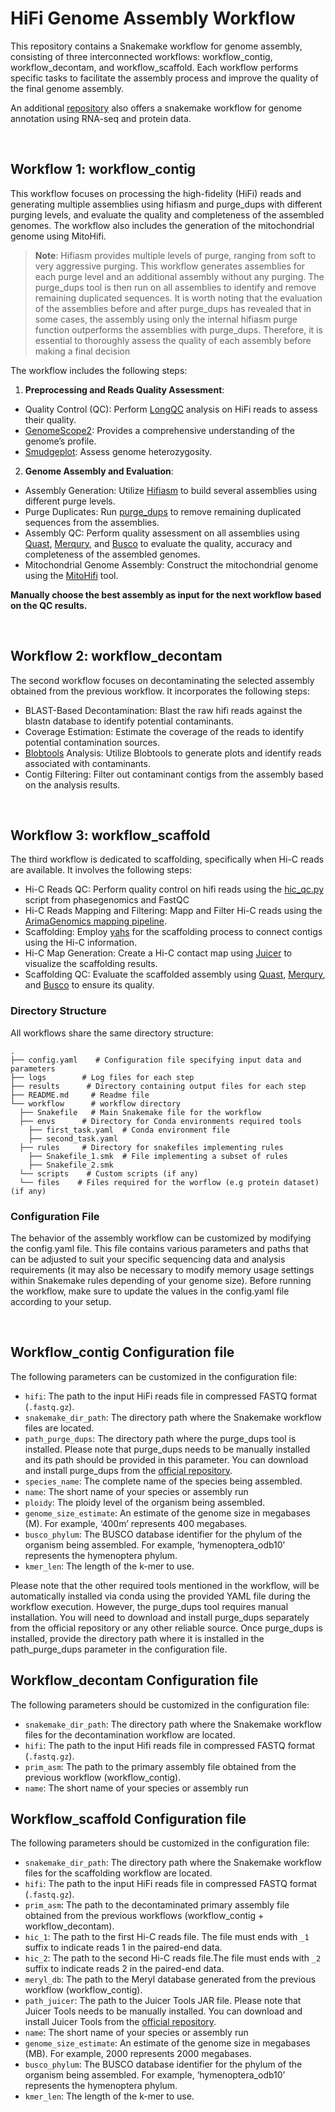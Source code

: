 # HiFi Genome Assembly Workflow
This repository contains a Snakemake workflow for genome assembly, consisting of three interconnected workflows: workflow_contig, workflow_decontam, and workflow_scaffold. Each workflow performs specific tasks to facilitate the assembly process and improve the quality of the final genome assembly.

An additional [repository](https://github.com/sdind/genome_annotation_workflow) also offers a snakemake workflow for genome annotation using RNA-seq and protein data. 

<br/>

## Workflow 1: workflow_contig
This workflow focuses on processing the high-fidelity (HiFi) reads and generating multiple assemblies using hifiasm and purge_dups with different purging levels, and evaluate the quality and completeness of the assembled genomes. The workflow also includes the generation of the mitochondrial genome using MitoHifi.
>**Note**: Hifiasm provides multiple levels of purge, ranging from soft to very aggressive purging. This workflow generates assemblies for each purge level and an additional assembly without any purging. The purge_dups tool is then run on all assemblies to identify and remove remaining duplicated sequences. It is worth noting that the evaluation of the assemblies before and after purge_dups has revealed that in some cases, the assembly using only the internal hifiasm purge function outperforms the assemblies with purge_dups. Therefore, it is essential to thoroughly assess the quality of each assembly before making a final decision
>

The workflow includes the following steps:
1. **Preprocessing and Reads Quality Assessment**:
  * Quality Control (QC): Perform [LongQC](https://github.com/yfukasawa/LongQC) analysis on HiFi reads to assess their quality.
  * [GenomeScope2](https://github.com/tbenavi1/genomescope2.0): Provides a comprehensive understanding of the genome’s profile.
  * [Smudgeplot](https://github.com/KamilSJaron/smudgeplot): Assess genome heterozygosity.
2. **Genome Assembly and Evaluation**:
  * Assembly Generation: Utilize [Hifiasm](https://github.com/chhylp123/hifiasm) to build several assemblies using different purge levels.
  * Purge Duplicates: Run [purge_dups](https://github.com/dfguan/purge_dups) to remove remaining duplicated sequences from the assemblies.
  * Assembly QC: Perform quality assessment on all assemblies using [Quast](https://quast.sourceforge.net/), [Merqury](https://github.com/marbl/merqury), and [Busco](https://busco.ezlab.org/) to evaluate the quality, accuracy and completeness of the assembled genomes.
  * Mitochondrial Genome Assembly: Construct the mitochondrial genome using the [MitoHifi](https://github.com/marcelauliano/MitoHiFi) tool.

**Manually choose the best assembly as input for the next workflow based on the QC results.**

<br/>

## Workflow 2: workflow_decontam
The second workflow focuses on decontaminating the selected assembly obtained from the previous workflow. It incorporates the following steps:
* BLAST-Based Decontamination: Blast the raw hifi reads against the blastn database to identify potential contaminants.
* Coverage Estimation: Estimate the coverage of the reads to identify potential contamination sources.
* [Blobtools](https://github.com/DRL/blobtools) Analysis: Utilize Blobtools to generate plots and identify reads associated with contaminants.
* Contig Filtering: Filter out contaminant contigs from the assembly based on the analysis results.

<br/>

## Workflow 3: workflow_scaffold
The third workflow is dedicated to scaffolding, specifically when Hi-C reads are available. It involves the following steps:
* Hi-C Reads QC: Perform quality control on hifi reads using the [hic_qc.py](https://github.com/phasegenomics/hic_qc) script from phasegenomics and FastQC
* Hi-C Reads Mapping and Filtering: Mapp and Filter Hi-C reads using the [ArimaGenomics mapping pipeline](https://github.com/ArimaGenomics/mapping_pipeline).
* Scaffolding: Employ [yahs](https://github.com/c-zhou/yahs) for the scaffolding process to connect contigs using the Hi-C information.
* Hi-C Map Generation: Create a Hi-C contact map using [Juicer](https://github.com/aidenlab/juicer) to visualize the scaffolding results.
* Scaffolding QC: Evaluate the scaffolded assembly using [Quast](https://quast.sourceforge.net/), [Merqury](https://github.com/marbl/merqury), and [Busco](https://busco.ezlab.org/) to ensure its quality.


### Directory Structure
All workflows share the same directory structure:
```
.
├── config.yaml    # Configuration file specifying input data and parameters
├── logs        # Log files for each step
├── results      # Directory containing output files for each step
├── README.md     # Readme file 
└── workflow      # workflow directory
  ├── Snakefile   # Main Snakemake file for the workflow
  ├── envs      # Directory for Conda environments required tools
    ├── first_task.yaml  # Conda environment file
    ├── second_task.yaml  
  ├── rules     # Directory for snakefiles implementing rules
    ├── Snakefile_1.smk  # File implementing a subset of rules
    ├── Snakefile_2.smk  
  └── scripts    # Custom scripts (if any)
  └── files    # Files required for the worflow (e.g protein dataset) (if any)
```

### Configuration File
The behavior of the assembly workflow can be customized by modifying the config.yaml file. This file contains various parameters and paths that can be adjusted to suit your specific sequencing data and analysis requirements (it may also be necessary to modify memory usage settings within Snakemake rules depending of your genome size).
Before running the workflow, make sure to update the values in the config.yaml file according to your setup.

<br/>

## Workflow_contig Configuration file
The following parameters can be customized in the configuration file:
* `hifi`: The path to the input HiFi reads file in compressed FASTQ format (`.fastq.gz`).
* `snakemake_dir_path`: The directory path where the Snakemake workflow files are located.
* `path_purge_dups`: The directory path where the purge_dups tool is installed. Please note that purge_dups needs to be manually installed and its path should be provided in this parameter. You can download and install purge_dups from the [official repository](https://github.com/dfguan/purge_dups).
* `species_name`: The complete name of the species being assembled.
* `name`: The short name of your species or assembly run
* `ploidy`: The ploidy level of the organism being assembled.
* `genome_size_estimate`: An estimate of the genome size in megabases (M). For example, ‘400m’ represents 400 megabases.
* `busco_phylum`: The BUSCO database identifier for the phylum of the organism being assembled. For example, ‘hymenoptera_odb10’ represents the hymenoptera phylum.
* `kmer_len`: The length of the k-mer to use.

Please note that the other required tools mentioned in the workflow, will be automatically installed via conda using the provided YAML file during the workflow execution. However, the purge_dups tool requires manual installation. You will need to download and install purge_dups separately from the official repository or any other reliable source. Once purge_dups is installed, provide the directory path where it is installed in the path_purge_dups parameter in the configuration file.

## Workflow_decontam Configuration file
The following parameters should be customized in the configuration file:
* `snakemake_dir_path`: The directory path where the Snakemake workflow files for the decontamination workflow are located.
* `hifi`: The path to the input Hifi reads file in compressed FASTQ format (`.fastq.gz`).
* `prim_asm`: The path to the primary assembly file obtained from the previous workflow (workflow_contig).
* `name`: The short name of your species or assembly run

## Workflow_scaffold Configuration file
The following parameters should be customized in the configuration file:
* `snakemake_dir_path`: The directory path where the Snakemake workflow files for the scaffolding workflow are located.
* `hifi`: The path to the input HiFi reads file in compressed FASTQ format (`.fastq.gz`).
* `prim_asm`: The path to the decontaminated primary assembly file obtained from the previous workflows (workflow_contig + workflow_decontam).
* `hic_1`: The path to the first Hi-C reads file. The file must ends with `_1` suffix to indicate reads 1 in the paired-end data.
* `hic_2`: The path to the second Hi-C reads file.The file must ends with `_2` suffix to indicate reads 2 in the paired-end data.
* `meryl_db`: The path to the Meryl database generated from the previous workflow (workflow_contig).
* `path_juicer`: The path to the Juicer Tools JAR file. Please note that Juicer Tools needs to be manually installed. You can download and install Juicer Tools from the [official repository](https://github.com/aidenlab/JuicerTools).
* `name`: The short name of your species or assembly run
* `genome_size_estimate`: An estimate of the genome size in megabases (MB). For example, 2000 represents 2000 megabases.
* `busco_phylum`: The BUSCO database identifier for the phylum of the organism being assembled. For example, ‘hymenoptera_odb10’ represents the hymenoptera phylum.
* `kmer_len`: The length of the k-mer to use.